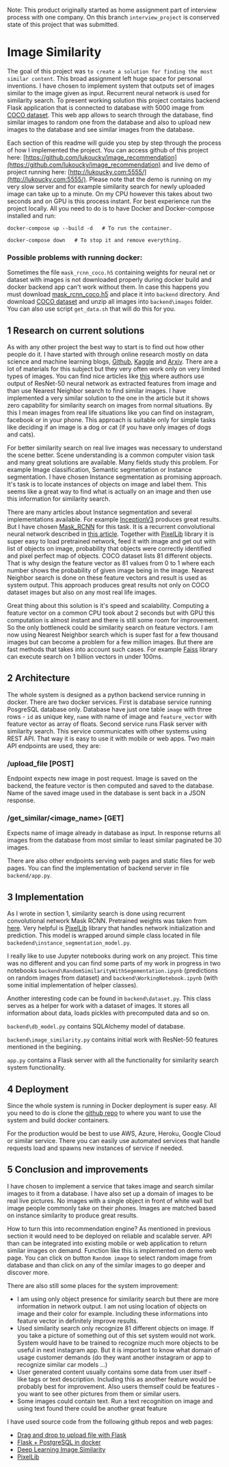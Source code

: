 Note: This product originally started as home assignment part of interview process with one company. On this branch `interview_project` is conserved state of this project that was submitted.

# Image Similarity

The goal of this project was `to create a solution for finding the most similar content`. This broad assignment left huge space for personal inventions. I have chosen to implement system that outputs set of images similar to the image given as input. Recurrent neural network is used for similarity search. To present working solution this project contains backend Flask application that is connected to database with 5000 image from [COCO dataset](https://cocodataset.org/#home). This web app allows to search through the database, find similar images to random one from the database and also to upload new images to the database and see similar images from the database.

Each section of this readme will guide you step by step through the process of how I implemented the project. You can access github of this project here: [https://github.com/lukoucky/image_recommendation](https://github.com/lukoucky/image_recommendation) and live demo of project running here: [http://lukoucky.com:5555/](http://lukoucky.com:5555/). Please note that the demo is running on my very slow server and for example similarity search for newly uploaded image can take up to a minute. On my CPU however this takes about two seconds and on GPU is this process instant. For best experience run the project locally. All you need to do is to have Docker and Docker-compose installed and run:
```
docker-compose up --build -d   # To run the container.

docker-compose down   # To stop it and remove everything.
```

### Possible problems with running docker:
Sometimes the file `mask_rcnn_coco.h5` containing weights for neural net or dataset with images is not downloaded properly during docker build and docker backend app can't work without them. In case this happens you must download [mask_rcnn_coco.h5](https://github.com/matterport/Mask_RCNN/releases/download/v2.0/mask_rcnn_coco.h5) and place it into `backend` directory. And download [COCO dataset](http://images.cocodataset.org/zips/val2017.zip) and unzip all images into `backend\images` folder. You can also use script `get_data.sh` that will do this for you.

## 1 Research on current solutions

As with any other project the best way to start is to find out how other people do it. I have started with through online research mostly on data science and machine learning blogs, [Github](https://github.com/), [Kaggle](https://www.kaggle.com/) and [Arxiv](https://arxiv.org/). There are a lot of materials for this subject but they very often work only on very limited types of images. You can find nice articles like [this](https://www.oreilly.com/library/view/practical-deep-learning/9781492034858/ch04.html) where authors use output of ResNet-50 neural network as extracted features from image and than use Nearest Neighbor search to find similar images. I have implemented a very similar solution to the one in the article but it shows zero capability for similarity search on images from normal situations. By this I mean images from real life situations like you can find on instagram, facebook or in your phone. This approach is suitable only for simple tasks like deciding if an image is a dog or cat (if you have only images of dogs and cats). 

For better similarity search on real live images was necessary to understand the scene better. Scene understanding is a common computer vision task and many great solutions are available. Many fields study this problem. For example Image classification, Semantic segmentation or Instance segmentation. I have chosen Instance segmentation as promising approach. It's task is to locate instances of objects on image and label them. This seems like a great way to find what is actually on an image and then use this information for similarity search. 

There are many articles about Instance segmentation and several implementations available. For example [InceptionV3](https://arxiv.org/abs/1512.00567) produces great results. But I have chosen [Mask_RCNN](https://github.com/matterport/Mask_RCNN) for this task. It is a recurrent convolutional neural network described in [this article](https://arxiv.org/abs/1703.06870). Together with [PixelLib](https://github.com/ayoolaolafenwa/PixelLib) library it is super easy to load pretrained network, feed it with image and get out with list of objects on image, probability that objects were correctly identified and pixel perfect map of objects. COCO dataset lists 81 different objects. That is why design the feature vector as 81 values from 0 to 1 where each number shows the probability of given image being in the image. Nearest Neighbor search is done on these feature vectors and result is used as system output. This approach produces great results not only on COCO dataset images but also on any most real life images.

Great thing about this solution is it's speed and scalability. Computing a feature vector on a common CPU took about 2 seconds but with GPU this computation is almost instant and there is still some room for improvement. So the only bottleneck could be similarity search on feature vectors. I am now using Nearest Neighbor search which is super fast for a few thousand images but can become a problem for a few million images. But there are fast methods that takes into account such cases. For example [Faiss](https://engineering.fb.com/ml-applications/faiss-a-library-for-efficient-similarity-search/) library can execute search on 1 billion vectors in under 100ms. 

## 2 Architecture

The whole system is designed as a python backend service running in docker. There are two docker services. First is database service running PosgreSQL database only. Database have just one table `image` with three rows - `id` as unique key, `name` with name of image and `feature_vector` with feature vector as array of floats. Second service runs Flask server with similarity search. This service communicates with other systems using REST API. That way it is easy to use it with mobile or web apps. Two main API endpoints are used, they are:

### /upload_file [POST]
 
Endpoint expects new image in post request. Image is saved on the backend, the feature vector is then computed and saved to the database. Name of the saved image used in the database is sent back in a JSON response.

### /get_similar/<image_name> [GET]

Expects name of image already in database as input. In response returns all images from the database from most similar to least similar paginated be 30 images.

There are also other endpoints serving web pages and static files for web pages. You can find the implementation of backend server in file `backend/app.py`.

## 3 Implementation

As I wrote in section 1, similarity search is done using recurrent convolutional network Mask RCNN. Pretrained weights was taken from [here](https://github.com/matterport/Mask_RCNN/releases/tag/v2.0). Very helpful is [PixelLib](https://github.com/ayoolaolafenwa/PixelLib) library that handles network initialization and prediction. This model is wrapped around simple class located in file `backedend\instance_segmentation_model.py`.

I really like to use Jupyter notebooks during work on any project. This time was no different and you can find some parts of my work in progress in two notebooks `backend\RandomSimilarityWithSegementation.ipynb` (predictions on random images from dataset) and `backend\WorkingNotebook.ipynb` (with some initial implementation of helper classes).

Another interesting code can be found in `backend\dataset.py`. This class serves as a helper for work with a dataset of images. It stores all information about data, loads pickles with precomputed data and so on.

`backend\db_model.py` contains SQLAlchemy model of database.

`backend\image_similarity.py` contains initial work with ResNet-50 features mentioned in the begining.

`app.py` contains a Flask server with all the functionality for similarity search system functionality.

## 4 Deployment

Since the whole system is running in Docker deployment is super easy. All you need to do is clone the
[github repo](https://github.com/lukoucky/image_recommendation) to where you want to use the system and build docker containers. 

For the production would be best to use AWS, Azure, Heroku, Google Cloud or similar service. There you can easily use automated services that handle requests load and spawns new instances of service if needed.

## 5 Conclusion and improvements

I have chosen to implement a service that takes image and search similar images to it from a database. I have also set up a domain of images to be real live pictures. No images with a single object in front of white wall but image people commonly take on their phones. Images are matched based on instance similarity to produce great results.

How to turn this into recommendation engine? As mentioned in previous section it would need to be deployed on reliable and scalable server. API than can be integrated into existing mobile or web application to return similar images on demand. Function like this is implemented on demo web page. You can click on button `Random image` to select random image from database and than click on any of the similar images to go deeper and discover more.

There are also still some places for the system improvement: 
* I am using only object presence for similarity search but there are more information in network output. I am not using location of objects on image and their color for example. Including these informations into feature vector in definitely improve results.
* Used similarity search only recognize 81 different objects on image. If you take a picture of something out of this set system would not work. System would have to be trained to recognize much more objects to be useful in next instagram app. But it is important to know what domain of usage customer demands (do they want another instagram or app to recognize similar car models ...)
* User generated content usually contains some data from user itself - like tags or text description. Including this as another feature would be probably best for improvement. Also users themself could be features - you want to see other pictures from them or similar users.
* Some images could contain text. Run a text recognition on image and using text found there could be another great feature

I have used source code from the following github repos and web pages:
* [Drag and drop to upload file with Flask](https://github.com/pcote/DragDropProject)
* [Flask + PostgreSQL in docker](https://github.com/Azure-Samples/docker-flask-postgres)
* [Deep Learning Image Similarity](https://github.com/dipayan90/deep-learning-image-similarity)
* [PixelLib](https://pixellib.readthedocs.io/en/latest/Image_instance.html)


